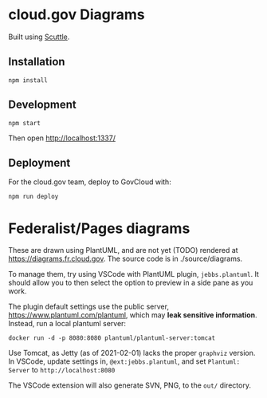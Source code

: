 # cloud.gov Diagrams

Built using [Scuttle](https://github.com/rogeruiz/scuttle).

## Installation

```shell
npm install
```

## Development

```shell
npm start
```

Then open [http://localhost:1337/](http://localhost:1337/)

## Deployment

For the cloud.gov team, deploy to GovCloud with:

```shell
npm run deploy
```

# Federalist/Pages diagrams

These are drawn using PlantUML, and are not yet (TODO) rendered at
https://diagrams.fr.cloud.gov. The source code is in ./source/diagrams.

To manage them, try using VSCode with PlantUML plugin, `jebbs.plantuml`. It should allow you to 
then select the  option to preview in a side pane as you work.

The plugin default settings use the public server,
https://www.plantuml.com/plantuml, which may **leak
sensitive information**. Instead, run a local plantuml server: 

```
docker run -d -p 8080:8080 plantuml/plantuml-server:tomcat
```

Use Tomcat, as Jetty (as of 2021-02-01) lacks the proper `graphviz`
version.  In VSCode, update settings in, `@ext:jebbs.plantuml`, and set 
`Plantuml: Server` to `http://localhost:8080`

The VSCode extension will also generate SVN, PNG, to the `out/` directory.
